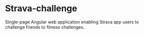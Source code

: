 # Strava-challenge

Single-page Angular web application enabling Strava app users to challenge friends to fitness challenges. 

 